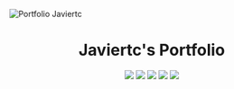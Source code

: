 ![Portfolio Javiertc](https://repository-images.githubusercontent.com/285923565/9ceab580-7abc-11eb-91e2-a3826af32421)
<h1 align="center">Javiertc's Portfolio</h1>
<div align="center" style="padding-bottom: 20px">
    <img src="https://img.shields.io/github/stars/thejaviertc/portfolio-javiertc" />
    <img src="https://img.shields.io/github/v/release/thejaviertc/portfolio-javiertc" />
    <img src="https://img.shields.io/github/license/thejaviertc/portfolio-javiertc" />
    <img src="https://img.shields.io/github/commit-activity/m/thejaviertc/portfolio-javiertc" />
    <img src="https://github.com/thejaviertc/portfolio-javiertc/actions/workflows/cd.yml/badge.svg" />
</div>